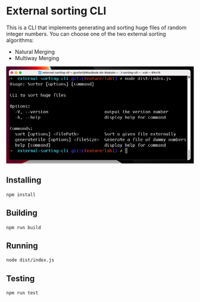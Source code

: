 # External sorting CLI

This is a CLI that implements generating and sorting huge files of random integer numbers.
You can choose one of the two external sorting algorithms:

- Natural Merging
- Multiway Merging

![cli-main-view](./src/assets/cli-main-view.png)

## Installing

```
npm install
```

## Building

```
npm run build
```

## Running

```
node dist/index.js
```

## Testing

```
npm run test
```
